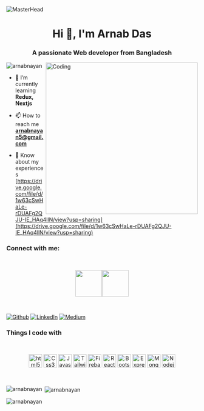 ![MasterHead](https://i.ibb.co.com/DzkGgHp/Your-paragraph-text.png)
<h1 align="center">Hi 👋, I'm Arnab Das</h1>
<h3 align="center">A passionate Web developer from Bangladesh</h3>
<img align="right" alt="Coding" width="400" src="https://cdn.dribbble.com/users/1162077/screenshots/3848914/programmer.gif">
<p align="left"> <img src="https://komarev.com/ghpvc/?username=arnabnayan&label=Profile%20views&color=0e75b6&style=flat" alt="arnabnayan" /> </p>

- 🌱 I’m currently learning **Redux, Nextjs**

- 📫 How to reach me **arnabnayan5@gmail.com**

- 📄 Know about my experiences [https://drive.google.com/file/d/1w63cSwHaLe-rDUAFg2QJU-IE_HAq4llN/view?usp=sharing](https://drive.google.com/file/d/1w63cSwHaLe-rDUAFg2QJU-IE_HAq4llN/view?usp=sharing)

<h3 align="left">Connect with me:</h3>
<br />

[<p align="center"><img height="70" src="https://github.com/mir-hussain/mir-hussain/blob/main/images/icons/Linkedin.png">](https://www.linkedin.com/in/arnab-das-945ba2280/)[<img height="70" src="https://github.com/mir-hussain/mir-hussain/blob/main/images/icons/Facebook.png">](https://www.facebook.com/arnabdas.nayan)

<br />
<p><a href="https://github.com/thmsgbrt" target="_blank"><img alt="Github" src="https://img.shields.io/badge/GitHub-%2312100E.svg?&style=for-the-badge&logo=Github&logoColor=white" /></a>  <a href="https://www.facebook.com/arnabdas.nayan" target="_blank"><img alt="LinkedIn" src="https://img.shields.io/badge/linkedin-%230077B5.svg?&style=for-the-badge&logo=linkedin&logoColor=white" /></a> <a href="https://medium.com/@th.guibert" target="_blank"><img alt="Medium" src="https://img.shields.io/badge/medium-%2312100E.svg?&style=for-the-badge&logo=medium&logoColor=white" /></a>
</p>
<h3>Things I code with</h3>
<br />
<p align="center">
   <img height="35" alt="html5" src="https://img.shields.io/badge/-HTML5-E34F26?style=flat-square&logo=html5&logoColor=white" />
   <img height="35" alt="Css3" src="https://img.shields.io/badge/CSS3-2088FF?style=flat-square&logo=css3&logoColor=white" />
  <img height="35" alt="Javascript" src="https://img.shields.io/badge/-Javascript-yellow?style=flat-square&logo=javascript&logoColor=white&altcolor="white" />
    <img height="35" alt="Tailwind Css" src="https://img.shields.io/badge/Tailwind%20Css-E10098?style=flat-square&logo=tailwind%20css&logoColor=white"/>
  <img height="35" alt="Firebase" src="https://img.shields.io/badge/Firebase-F9A03C?style=flat-square&logo=firebase&logoColor=white" />
  <img height="35" alt="React" src="https://img.shields.io/badge/-React-45b8d8?style=flat-square&logo=react&logoColor=white" />
   <img height="35" alt="Bootstrap" src="https://img.shields.io/badge/Bootstrap-430098?style=flat-square&logo=bootstrap&logoColor=white" />
   <img height="35" alt="Expressjs" src="https://img.shields.io/badge/Expressjs-FB542B?style=flat-square&logo=express&logoColor=white" />
  <img height="35" alt="MongoDB" src="https://img.shields.io/badge/-MongoDB-13aa52?style=flat-square&logo=mongodb&logoColor=white" />
  <img height="35" alt="Nodejs" src="https://img.shields.io/badge/-Nodejs-43853d?style=flat-square&logo=Node.js&logoColor=white" />
</p>
<br />
<p><img align="left" src="https://github-readme-stats.vercel.app/api/top-langs?username=arnabnayan&show_icons=true&locale=en&layout=compact" alt="arnabnayan" /></p>

<p>&nbsp;<img align="center" src="https://github-readme-stats.vercel.app/api?username=arnabnayan&show_icons=true&locale=en" alt="arnabnayan" /></p>

<p><img align="center" src="https://github-readme-streak-stats.herokuapp.com/?user=arnabnayan&" alt="arnabnayan" /></p>
